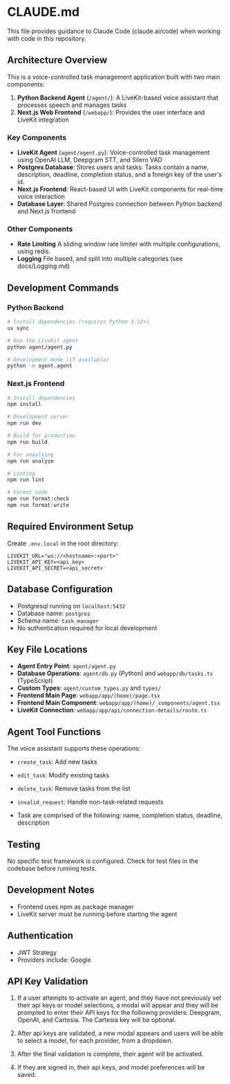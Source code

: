 # CLAUDE.md

This file provides guidance to Claude Code (claude.ai/code) when working with code in this repository.

## Architecture Overview

This is a voice-controlled task management application built with two main components:

1. **Python Backend Agent** (`/agent/`): A LiveKit-based voice assistant that processes speech and manages tasks
2. **Next.js Web Frontend** (`/webapp/`): Provides the user interface and LiveKit integration

### Key Components

- **LiveKit Agent** (`agent/agent.py`): Voice-controlled task management using OpenAI LLM, Deepgram STT, and Silero VAD
- **Postgres Database**: Stores users and tasks. Tasks contain a name, description, deadline, completion status, and a foreign key of the user's id.
- **Next.js Frontend**: React-based UI with LiveKit components for real-time voice interaction
- **Database Layer**: Shared Postgres connection between Python backend and Next.js frontend

### Other Components

- **Rate Limiting** A sliding window rate limiter with multiple configurations, using redis.
- **Logging** File based, and split into multiple categories (see docs/Logging.md)

## Development Commands

### Python Backend
```bash
# Install dependencies (requires Python 3.12+)
uv sync

# Run the LiveKit agent
python agent/agent.py

# Development mode (if available)
python -m agent.agent
```

### Next.js Frontend
```bash
# Install dependencies
npm install

# Development server
npm run dev

# Build for production
npm run build

# For anaylzing
npm run analyze

# Linting
npm run lint

# Format code
npm run format:check
npm run format:write
```

## Required Environment Setup

Create `.env.local` in the root directory:
```
LIVEKIT_URL="ws://<hostname>:<port>"
LIVEKIT_API_KEY=<api_key>
LIVEKIT_API_SECRET=<api_secret>
```

## Database Configuration

- Postgresql running on `localhost:5432`
- Database name: `postgres`
- Schema name: `task_manager`
- No authentication required for local development

## Key File Locations

- **Agent Entry Point**: `agent/agent.py`
- **Database Operations**: `agent/db.py` (Python) and `webapp/db/tasks.ts` (TypeScript)
- **Custom Types**: `agent/custom_types.py` and `types/`
- **Frontend Main Page**: `webapp/app/(home)/page.tsx`
- **Frontend Main Component**: `webapp/app/(home)/_components/agent.tsx`
- **LiveKit Connection**: `webapp/app/api/connection-details/route.ts`

## Agent Tool Functions

The voice assistant supports these operations:
- `create_task`: Add new tasks
- `edit_task`: Modify existing tasks 
- `delete_task`: Remove tasks from the list
- `invalid_request`: Handle non-task-related requests

- Task are comprised of the following: name, completion status, deadline, description

## Testing

No specific test framework is configured. Check for test files in the codebase before running tests.

## Development Notes

- Frontend uses npm as package manager
- LiveKit server must be running before starting the agent

## Authentication
- JWT Strategy
- Providers include: Google

## API Key Validation
1. If a user attempts to activate an agent, and they have not previously set their api keys or model selections, a modal will appear and they will be prompted to enter their API keys for the folliowng providers: Deepgram, OpenAI, and Cartesia. The Cartesia key will be optional.

2. After api keys are validated, a new modal appears and users will be able to select a model, for each provider, from a dropdown.

3. After the final validation is complete, their agent will be activated.

4. If they are signed in, their api keys, and model preferences will be saved.